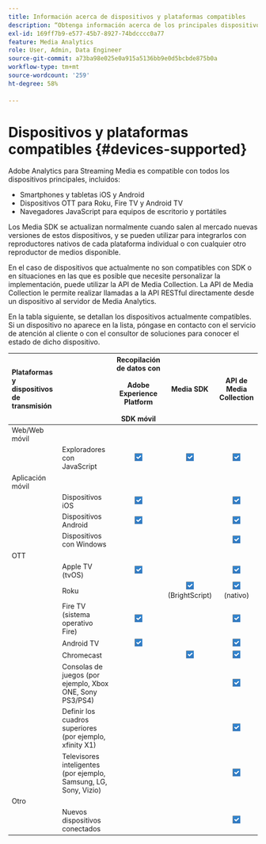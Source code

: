 ```yaml
---
title: Información acerca de dispositivos y plataformas compatibles
description: “Obtenga información acerca de los principales dispositivos, como iOS, Android, dispositivos OTT y exploradores JavaScript que Adobe Analytics for Streaming Media admite”.
exl-id: 169ff7b9-e577-45b7-8927-74bdcccc0a77
feature: Media Analytics
role: User, Admin, Data Engineer
source-git-commit: a73ba98e025e0a915a5136bb9e0d5bcbde875b0a
workflow-type: tm+mt
source-wordcount: '259'
ht-degree: 58%

---
```


# Dispositivos y plataformas compatibles {#devices-supported}

Adobe Analytics para Streaming Media es compatible con todos los dispositivos principales, incluidos:

* Smartphones y tabletas iOS y Android
* Dispositivos OTT para Roku, Fire TV y Android TV
* Navegadores JavaScript para equipos de escritorio y portátiles

Los Media SDK se actualizan normalmente cuando salen al mercado nuevas versiones de estos dispositivos, y se pueden utilizar para integrarlos con reproductores nativos de cada plataforma individual o con cualquier otro reproductor de medios disponible.

En el caso de dispositivos que actualmente no son compatibles con SDK o en situaciones en las que es posible que necesite personalizar la implementación, puede utilizar la API de Media Collection. La API de Media Collection le permite realizar llamadas a la API RESTful directamente desde un dispositivo al servidor de Media Analytics.

En la tabla siguiente, se detallan los dispositivos actualmente compatibles. Si un dispositivo no aparece en la lista, póngase en contacto con el servicio de atención al cliente o con el consultor de soluciones para conocer el estado de dicho dispositivo.

| Plataformas y dispositivos de transmisión |  | Recopilación de datos con<br></br> Adobe Experience Platform<br></br> SDK móvil | Media SDK | API de Media Collection |
|:---|:---|:---:|:---:|:---:|
| Web/Web móvil |  |  |  |  |
|  | Exploradores con JavaScript | ![Admitido](/help/assets/icon-blue-check.png) | ![Admitido](/help/assets/icon-blue-check.png) | ![Admitido](/help/assets/icon-blue-check.png) |
| Aplicación móvil |  |  |  |  |
|  | Dispositivos iOS | ![Admitido](/help/assets/icon-blue-check.png) |  | ![Admitido](/help/assets/icon-blue-check.png) |
|  | Dispositivos Android | ![Admitido](/help/assets/icon-blue-check.png) |  | ![Admitido](/help/assets/icon-blue-check.png) |
|  | Dispositivos con Windows |  |  | ![Admitido](/help/assets/icon-blue-check.png) |
| OTT |  |  |  |  |
|  | Apple TV (tvOS) | ![Admitido](/help/assets/icon-blue-check.png) |  | ![Admitido](/help/assets/icon-blue-check.png) |
|  | Roku |  | ![Admitido](/help/assets/icon-blue-check.png)<br>(BrightScript) | ![Admitido](/help/assets/icon-blue-check.png)<br>(nativo) |
|  | Fire TV (sistema operativo Fire) | ![Admitido](/help/assets/icon-blue-check.png) |  | ![Admitido](/help/assets/icon-blue-check.png) |
|  | Android TV | ![Admitido](/help/assets/icon-blue-check.png) |  | ![Admitido](/help/assets/icon-blue-check.png) |
|  | Chromecast |  | ![Admitido](/help/assets/icon-blue-check.png) | ![Admitido](/help/assets/icon-blue-check.png) |
|  | Consolas de juegos (por ejemplo, Xbox ONE, Sony PS3/PS4) |  |  | ![Admitido](/help/assets/icon-blue-check.png) |
|  | Definir los cuadros superiores (por ejemplo, xfinity X1) |  |  | ![Admitido](/help/assets/icon-blue-check.png) |
|  | Televisores inteligentes (por ejemplo, Samsung, LG, Sony, Vizio) |  |  | ![Admitido](/help/assets/icon-blue-check.png) |
| Otro |  |  |  |  |
|  | Nuevos dispositivos conectados |  |  | ![Admitido](/help/assets/icon-blue-check.png) |

